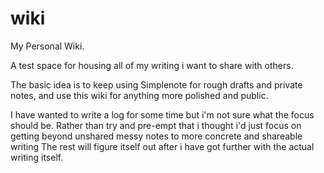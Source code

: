 # wiki
My Personal Wiki.

A test space for housing all of my writing i want to share with others.

The basic idea is to keep using Simplenote for rough drafts and private notes, and use this wiki for anything more polished and public.

I have wanted to write a log for some time but i'm not sure what the focus should be. Rather than try and pre-empt that i thought i'd just focus on getting beyond unshared messy notes to more concrete and shareable writing The rest will figure itself out after i have got further with the actual writing itself.


